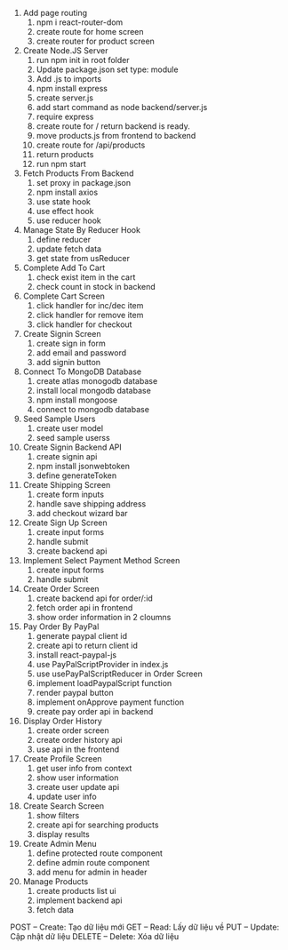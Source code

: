 1. Add page routing
   1. npm i react-router-dom
   2. create route for home screen
   3. create router for product screen
2. Create Node.JS Server
   1. run npm init in root folder
   2. Update package.json set type: module
   3. Add .js to imports
   4. npm install express
   5. create server.js
   6. add start command as node backend/server.js
   7. require express
   8. create route for / return backend is ready.
   9. move products.js from frontend to backend
   10. create route for /api/products
   11. return products
   12. run npm start
3. Fetch Products From Backend
   1. set proxy in package.json
   2. npm install axios
   3. use state hook
   4. use effect hook
   5. use reducer hook
4. Manage State By Reducer Hook
   1. define reducer
   2. update fetch data
   3. get state from usReducer
5. Complete Add To Cart
   1. check exist item in the cart
   2. check count in stock in backend
6. Complete Cart Screen
   1. click handler for inc/dec item
   2. click handler for remove item
   3. click handler for checkout
7. Create Signin Screen
   1. create sign in form
   2. add email and password
   3. add signin button
8. Connect To MongoDB Database
   1. create atlas monogodb database
   2. install local mongodb database
   3. npm install mongoose
   4. connect to mongodb database
9. Seed Sample Users
   1. create user model
   2. seed sample userss
10. Create Signin Backend API
    1. create signin api
    2. npm install jsonwebtoken
    3. define generateToken
11. Create Shipping Screen
    1. create form inputs
    2. handle save shipping address
    3. add checkout wizard bar
12. Create Sign Up Screen
    1. create input forms
    2. handle submit
    3. create backend api
13. Implement Select Payment Method Screen
    1. create input forms
    2. handle submit
14. Create Order Screen
    1. create backend api for order/:id
    2. fetch order api in frontend
    3. show order information in 2 cloumns
15. Pay Order By PayPal
    1. generate paypal client id
    2. create api to return client id
    3. install react-paypal-js
    4. use PayPalScriptProvider in index.js
    5. use usePayPalScriptReducer in Order Screen
    6. implement loadPaypalScript function
    7. render paypal button
    8. implement onApprove payment function
    9. create pay order api in backend
16. Display Order History
    1. create order screen
    2. create order history api
    3. use api in the frontend
17. Create Profile Screen
    1. get user info from context
    2. show user information
    3. create user update api
    4. update user info
18. Create Search Screen
    1. show filters
    2. create api for searching products
    3. display results
19. Create Admin Menu
    1. define protected route component
    2. define admin route component
    3. add menu for admin in header
20. Manage Products
    1. create products list ui
    2. implement backend api
    3. fetch data

POST – Create: Tạo dữ liệu mới
GET – Read: Lấy dữ liệu về
PUT – Update: Cập nhật dữ liệu
DELETE – Delete: Xóa dữ liệu
